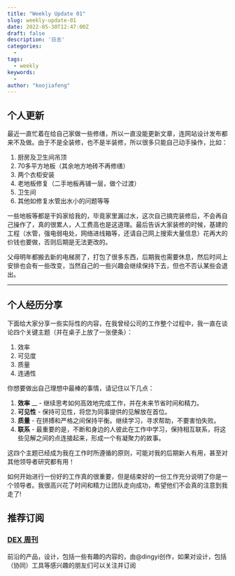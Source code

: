 ```yaml
---
title: "Weekly Update 01"
slug: weekly-update-01
date: 2022-05-30T12:47:00Z
draft: false
description: '日志'
categories:
  - 
tags:
  - weekly
keywords:
  - 
author: "koojiafeng"
---
```

## 个人更新

最近一直忙着在给自己家做一些修缮，所以一直没能更新文章，连网站设计发布都来不及做。由于不是全装修，也不是半装修，所以很多只能自己动手操作，比如：  
<!--more-->
1. 厨房及卫生间吊顶
2. 70多平方地板（其余地方地砖不再修缮）
3. 两个衣柜安装
4. 老地板修复（二手地板再铺一层，做个过渡）
5. 卫生间
6. 其他如修复水管出水小的问题等等  

一些地板等都是干妈家给我的，毕竟家里漏过水，这次自己搞完装修后，不会再自己操作了，真的很累人，人工费高也是这道理。最后告诉大家装修的时候，基建的工程（水管，强电弱电处，网络进线箱等，还请自己网上搜索大量信息）花再大的价钱也要做，否则后期是无法更改的。  

父母明年都搬去新的电梯房了，打包了很多东西，后期我也需要休息，然后时间上安排也会有一些改变，当然自己的一些兴趣会继续保持下去，但也不否认某些会退出。  
<hr class="article">

## 个人经历分享

下面给大家分享一些实际性的内容，在我曾经公司的工作整个过程中，我一直在谈论四个关键主题（并在桌子上放了一张便条）：

1. 效率
2. 可见度
3. 质量
4. 连通性

你想要做出自己理想中最棒的事情，请记住以下几点：

1. **效率** __ - 继续思考如何高效地完成工作，并在未来节省时间和精力。
2. **可见性** - 保持可见性，将您为同事提供的见解放在首位。
3. **质量** - 在拼搏和严格之间保持平衡。继续学习，寻求帮助，不要害怕失败。
4. **联系** - 最重要的是，不断和身边的人彼此在工作中学习，保持相互联系，将这些见解之间的点连接起来，形成一个有凝聚力的故事。

这四个主题已经成为我在工作时所遵循的原则，可能对我的后期新人有用，甚至对其他领导者研究都有用！

如何开始进行一份好的工作真的很重要，但是结束好的一份工作充分说明了你是一个领导者。我很高兴花了时间和精力让团队走向成功，希望他们不会真的注意到我走了!

## 推荐订阅

### **[DEX 周刊](https://dex.zhubai.love/)**

前沿的产品，设计，包括一些有趣的内容的，由@dingyi创作，如果对设计，包括（协同）工具等感兴趣的朋友们可以关注并订阅

